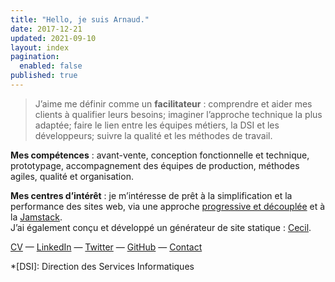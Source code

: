 ```yaml
---
title: "Hello, je suis Arnaud."
date: 2017-12-21
updated: 2021-09-10
layout: index
pagination:
  enabled: false
published: true
---
```

> J’aime me définir comme un **facilitateur** : comprendre et aider mes clients à qualifier leurs besoins; imaginer l’approche technique la plus adaptée; faire le lien entre les équipes métiers, la DSI et les développeurs; suivre la qualité et les méthodes de travail.

**Mes compétences** : avant-vente, conception fonctionnelle et technique, prototypage, accompagnement des équipes de production, méthodes agiles, qualité et organisation.

**Mes centres d’intérêt** : je m’intéresse de prêt à la simplification et la performance des sites web, via une approche [progressive et découplée](https://jamstatic.fr) et à la [Jamstack](https://jamstatic.fr/2019/02/07/c-est-quoi-la-jamstack/).  
J’ai également conçu et développé un générateur de site statique : [Cecil](https://cecil.app).

[CV](/cv/) — [LinkedIn](https://fr.linkedin.com/in/arnaudligny/fr/) — [Twitter](https://twitter.com/ArnaudLigny) — [GitHub](https://github.com/Narno) — <a href="mailto:arnaud+contact@ligny.fr?subject=Prise de contact" title="Prise de contact par e-mail">Contact</a>

*[DSI]: Direction des Services Informatiques
